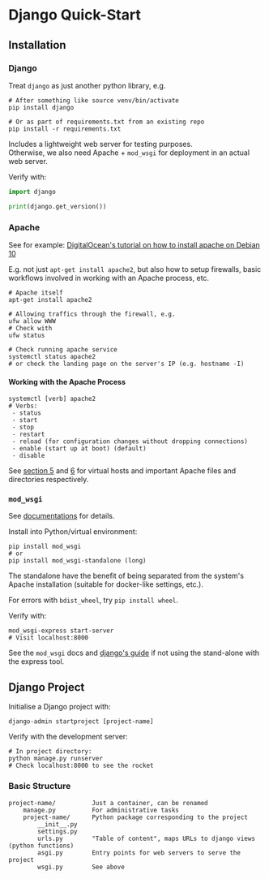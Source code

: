 # Django Quick-Start

## Installation

### Django

Treat `django` as just another python library, e.g.
```shell
# After something like source venv/bin/activate
pip install django

# Or as part of requirements.txt from an existing repo
pip install -r requirements.txt
```

Includes a lightweight web server for testing purposes.  
Otherwise, we also need Apache + `mod_wsgi` for deployment in an actual web server.

Verify with:
```python
import django

print(django.get_version())
```

### Apache

See for example: [DigitalOcean's tutorial on how to install apache on Debian 10](https://www.digitalocean.com/community/tutorials/how-to-install-the-apache-web-server-on-debian-10)

E.g. not just `apt-get install apache2`, but also how to setup firewalls, basic workflows involved in working with an Apache process, etc.

```shell
# Apache itself
apt-get install apache2

# Allowing traffics through the firewall, e.g.
ufw allow WWW
# Check with
ufw status

# Check running apache service
systemctl status apache2
# or check the landing page on the server's IP (e.g. hostname -I)
```

#### Working with the Apache Process

```shell
systemctl [verb] apache2
# Verbs:
 - status
 - start
 - stop
 - restart
 - reload (for configuration changes without dropping connections)
 - enable (start up at boot) (default)
 - disable
```

See [section 5](https://www.digitalocean.com/community/tutorials/how-to-install-the-apache-web-server-on-debian-10#step-5-%E2%80%94-setting-up-virtual-hosts-(recommended)) and [6](https://www.digitalocean.com/community/tutorials/how-to-install-the-apache-web-server-on-debian-10#step-6-%E2%80%93-getting-familiar-with-important-apache-files-and-directories) for virtual hosts and important Apache files and directories respectively.

### `mod_wsgi`

See [documentations](https://modwsgi.readthedocs.io/en/develop/) for details.

Install into Python/virtual environment:
```shell
pip install mod_wsgi
# or
pip install mod_wsgi-standalone (long)
```

The standalone have the benefit of being separated from the system's Apache installation (suitable for docker-like settings, etc.).

For errors with `bdist_wheel`, try `pip install wheel`.

Verify with:
```shell
mod_wsgi-express start-server
# Visit localhost:8000
```

See the `mod_wsgi` docs and [django's guide](https://docs.djangoproject.com/en/3.1/howto/deployment/wsgi/modwsgi/) if not using the stand-alone with the express tool.

## Django Project

Initialise a Django project with:
```shell
django-admin startproject [project-name]
```

Verify with the development server:
```shell
# In project directory:
python manage.py runserver
# Check localhost:8000 to see the rocket
```

### Basic Structure

```
project-name/          Just a container, can be renamed
    manage.py          For administrative tasks
    project-name/      Python package corresponding to the project
        __init__.py
        settings.py
        urls.py        "Table of content", maps URLs to django views (python functions)
        asgi.py        Entry points for web servers to serve the project
        wsgi.py        See above
```

